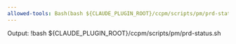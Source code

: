 ```yaml
---
allowed-tools: Bash(bash ${CLAUDE_PLUGIN_ROOT}/ccpm/scripts/pm/prd-status.sh)
---
```


Output:
!bash ${CLAUDE_PLUGIN_ROOT}/ccpm/scripts/pm/prd-status.sh
